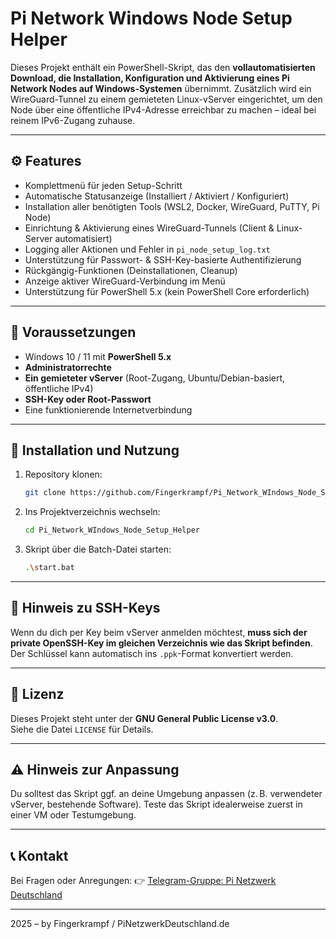 # Pi Network Windows Node Setup Helper

Dieses Projekt enthält ein PowerShell-Skript, das den **vollautomatisierten Download, die Installation, Konfiguration und Aktivierung eines Pi Network Nodes auf Windows-Systemen** übernimmt. Zusätzlich wird ein WireGuard-Tunnel zu einem gemieteten Linux-vServer eingerichtet, um den Node über eine öffentliche IPv4-Adresse erreichbar zu machen – ideal bei reinem IPv6-Zugang zuhause.

---

## ⚙️ Features

- Komplettmenü für jeden Setup-Schritt
- Automatische Statusanzeige (Installiert / Aktiviert / Konfiguriert)
- Installation aller benötigten Tools (WSL2, Docker, WireGuard, PuTTY, Pi Node)
- Einrichtung & Aktivierung eines WireGuard-Tunnels (Client & Linux-Server automatisiert)
- Logging aller Aktionen und Fehler in `pi_node_setup_log.txt`
- Unterstützung für Passwort- & SSH-Key-basierte Authentifizierung
- Rückgängig-Funktionen (Deinstallationen, Cleanup)
- Anzeige aktiver WireGuard-Verbindung im Menü
- Unterstützung für PowerShell 5.x (kein PowerShell Core erforderlich)

---

## 🧰 Voraussetzungen

- Windows 10 / 11 mit **PowerShell 5.x**
- **Administratorrechte**
- **Ein gemieteter vServer** (Root-Zugang, Ubuntu/Debian-basiert, öffentliche IPv4)
- **SSH-Key oder Root-Passwort**
- Eine funktionierende Internetverbindung

---

## 🚀 Installation und Nutzung

1. Repository klonen:
   ```bash
   git clone https://github.com/Fingerkrampf/Pi_Network_WIndows_Node_Setup_Helper.git
   ```

2. Ins Projektverzeichnis wechseln:
   ```bash
   cd Pi_Network_WIndows_Node_Setup_Helper
   ```

3. Skript über die Batch-Datei starten:
   ```bash
   .\start.bat
   ```

---

## 🔐 Hinweis zu SSH-Keys

Wenn du dich per Key beim vServer anmelden möchtest, **muss sich der private OpenSSH-Key im gleichen Verzeichnis wie das Skript befinden**. Der Schlüssel kann automatisch ins `.ppk`-Format konvertiert werden.

---

## 📝 Lizenz

Dieses Projekt steht unter der **GNU General Public License v3.0**.  
Siehe die Datei `LICENSE` für Details.

---

## ⚠️ Hinweis zur Anpassung

Du solltest das Skript ggf. an deine Umgebung anpassen (z. B. verwendeter vServer, bestehende Software). Teste das Skript idealerweise zuerst in einer VM oder Testumgebung.

---

## 📞 Kontakt

Bei Fragen oder Anregungen:
👉 [Telegram-Gruppe: Pi Netzwerk Deutschland](https://t.me/pinetzwerkdeutschland)

---

2025 – by Fingerkrampf / PiNetzwerkDeutschland.de
